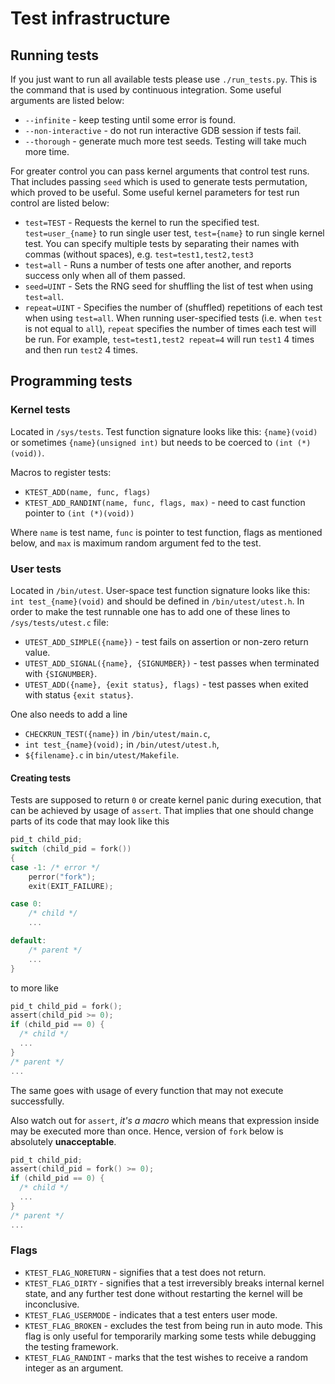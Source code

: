 # Test infrastructure

## Running tests

If you just want to run all available tests please use `./run_tests.py`. This is
the command that is used by continuous integration. Some useful arguments are
listed below:

* `--infinite` - keep testing until some error is found.
* `--non-interactive` - do not run interactive GDB session if tests fail.
* `--thorough` - generate much more test seeds. Testing will take much more time.

For greater control you can pass kernel arguments that control test runs. That
includes passing `seed` which is used to generate tests permutation, which
proved to be useful. Some useful kernel parameters for test run control are
listed below:

* `test=TEST` - Requests the kernel to run the specified test.
  `test=user_{name}` to run single user test, `test={name}` to run single kernel
  test.
  You can specify multiple tests by separating their names with commas (without spaces),
  e.g. `test=test1,test2,test3`
* `test=all` - Runs a number of tests one after another, and reports success
  only when all of them passed.
* `seed=UINT` - Sets the RNG seed for shuffling the list of test when using
  `test=all`.
* `repeat=UINT` - Specifies the number of (shuffled) repetitions of each test
  when using `test=all`.
  When running user-specified tests (i.e. when `test` is not equal to `all`),
  `repeat` specifies the number of times each test will be run. For example,
  `test=test1,test2 repeat=4` will run `test1` 4 times and then run `test2` 4 times.

## Programming tests

### Kernel tests

Located in `/sys/tests`.
Test function signature looks like this: `{name}(void)` or sometimes
`{name}(unsigned int)` but needs to be coerced to `(int (*)(void))`.

Macros to register tests:

* `KTEST_ADD(name, func, flags)`
* `KTEST_ADD_RANDINT(name, func, flags, max)` - need to cast function pointer to
  `(int (*)(void))`

Where `name` is test name, `func` is pointer to test function,
flags as mentioned below, and `max` is maximum random argument fed to the test.

### User tests

Located in `/bin/utest`.
User-space test function signature looks like this: `int test_{name}(void)` and
should be defined in `/bin/utest/utest.h`.
In order to make the test runnable one has to add one of these lines to
`/sys/tests/utest.c` file:

* `UTEST_ADD_SIMPLE({name})` - test fails on assertion or non-zero return value.
* `UTEST_ADD_SIGNAL({name}, {SIGNUMBER})` - test passes when terminated with
  `{SIGNUMBER}`.
* `UTEST_ADD({name}, {exit status}, flags)` - test passes when exited with
  status `{exit status}`.

One also needs to add a line

* `CHECKRUN_TEST({name})` in `/bin/utest/main.c`,
* `int test_{name}(void);` in `/bin/utest/utest.h`,
* `${filename}.c` in `bin/utest/Makefile`.

#### Creating tests

Tests are supposed to return `0` or create kernel panic during execution,
that can be achieved by usage of `assert`. That implies that one should change
parts of its code that may look like this

```c
pid_t child_pid;
switch (child_pid = fork())
{
case -1: /* error */
    perror("fork");
    exit(EXIT_FAILURE);

case 0:               
    /* child */
    ...

default:               
    /* parent */
    ...
}
```

to more like

```c
pid_t child_pid = fork();
assert(child_pid >= 0);
if (child_pid == 0) {
  /* child */
  ...
}
/* parent */
...
```

The same goes with usage of every function that may not execute successfully.

Also watch out for `assert`, *it's a macro* which means that expression
inside may be executed more than once. Hence, version of `fork` below is
absolutely **unacceptable**.

```c
pid_t child_pid;
assert(child_pid = fork() >= 0);
if (child_pid == 0) {
  /* child */
  ...
}
/* parent */
...
```

### Flags

* `KTEST_FLAG_NORETURN` - signifies that a test does not return.
* `KTEST_FLAG_DIRTY` - signifies that a test irreversibly breaks internal kernel
  state, and any further test done without restarting the kernel will be
  inconclusive.
* `KTEST_FLAG_USERMODE` - indicates that a test enters user mode.
* `KTEST_FLAG_BROKEN` - excludes the test from being run in auto mode. This flag
  is only useful for temporarily marking some tests while debugging the testing
  framework.
* `KTEST_FLAG_RANDINT` - marks that the test wishes to receive a random integer
  as an argument.
